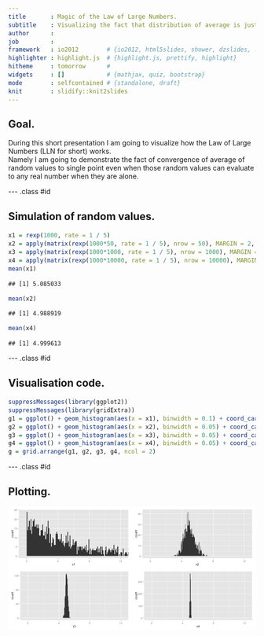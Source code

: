 ```yaml
---
title       : Magic of the Law of Large Numbers.
subtitle    : Visualizing the fact that distribution of average is just a point.
author      : 
job         : 
framework   : io2012        # {io2012, html5slides, shower, dzslides, ...}
highlighter : highlight.js  # {highlight.js, prettify, highlight}
hitheme     : tomorrow      # 
widgets     : []            # {mathjax, quiz, bootstrap}
mode        : selfcontained # {standalone, draft}
knit        : slidify::knit2slides
---
```


## Goal.

During this short presentation I am going to visualize how the Law of Large Numbers (LLN for short) works.  
Namely I am going to demonstrate the fact of convergence of average of random values to single point even when those random values can evaluate to any real number when they are alone.

--- .class #id 

## Simulation of random values.

```r
x1 = rexp(1000, rate = 1 / 5)
x2 = apply(matrix(rexp(1000*50, rate = 1 / 5), nrow = 50), MARGIN = 2, FUN = mean)
x3 = apply(matrix(rexp(1000*1000, rate = 1 / 5), nrow = 1000), MARGIN = 2, FUN = mean)
x4 = apply(matrix(rexp(1000*10000, rate = 1 / 5), nrow = 10000), MARGIN = 2, FUN = mean)
mean(x1)
```

```
## [1] 5.085033
```

```r
mean(x2)
```

```
## [1] 4.988919
```

```r
mean(x4)
```

```
## [1] 4.999613
```

--- .class #id 

## Visualisation code.

```r
suppressMessages(library(ggplot2))
suppressMessages(library(gridExtra))
g1 = ggplot() + geom_histogram(aes(x = x1), binwidth = 0.1) + coord_cartesian(xlim = c(-1, 13))
g2 = ggplot() + geom_histogram(aes(x = x2), binwidth = 0.05) + coord_cartesian(xlim = c(-1, 13))
g3 = ggplot() + geom_histogram(aes(x = x3), binwidth = 0.05) + coord_cartesian(xlim = c(-1, 13))
g4 = ggplot() + geom_histogram(aes(x = x4), binwidth = 0.05) + coord_cartesian(xlim = c(-1, 13))
g = grid.arrange(g1, g2, g3, g4, ncol = 2)
```

--- .class #id

## Plotting.
![plot of chunk plotting](assets/fig/plotting-1.png) 


